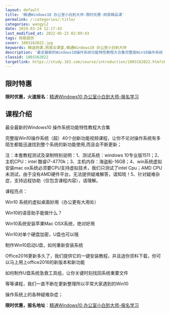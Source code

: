 ```yaml
---
layout: default
title: '精通Windows10 办公室小白到大师-限时优惠-网易精品课'
permalink: /:categories/:title/
categories: wangyi2
date: 2019-03-24 12:17:43
last_modified_at: 2022-05-23 02:09:43
tags: 网易提供
cover: 1003162022.jpg
keywords: 精选网课,网易云课堂,精通Windows10 办公室小白到大师
description: '最全最新的Windows10操作系统功能特性教程大合集完整版Win10操作系统（超）40个创新功能视频课程，让你不论对操'
classid: 1003162022
targetlink: https://study.163.com/course/introduction/1003162022.htm?share=1&shareId=1025206652&utm_campaign=share&utm_medium=iphoneShare&utm_source=&utm_u=1025206652
---
```


## 限时特惠

**限时优惠，火速报名**：[精通Windows10 办公室小白到大师-报名学习](https://study.163.com/course/introduction/1003162022.htm?share=1&shareId=1025206652&utm_campaign=share&utm_medium=iphoneShare&utm_source=&utm_u=1025206652)

## 课程介绍

最全最新的Windows10 操作系统功能特性教程大合集

完整版Win10操作系统（超）40个创新功能视频课程，让你不论对操作系统有多陌生都能迅速找到整个系统的新功能使用,而且会不断更新；

 注：本套教程测试及录制特别说明：1、测试系统：windows 10专业版1511；2、主机CPU：intel 酷睿i7-4770k；3、主机内存：海盗船-16GB；4、win系统虚拟安装mac ox系统必须要CPU支持虚拟技术，我们只测试了intel Cpu；AMD CPU未测试，由于没有AMD硬件平台，无法提供疑难解答，请知晓！5、针对疑难杂症，支持远程协助（仅包含课程内容），请理解。 

课程亮点：

Win10 系统的虚拟桌面妙用（办公更有大用处）

Win10的语音助手能做什么？

Win10系统安装苹果Mac OSX系统，绝对好用

Win10对单个硬盘加密，U盘也可以哦

制作Win10启动U盘，如何重新安装系统

Office2016更新多久了，我们提供它的一键安装教程，并且送你资料下载，你可以马上用上office2016的新版本和新功能

如何制作U盘系统急救工具组，让你关键时刻找回系统重要文件

等等课程，我们一直不断在更新整理所以平常大家遇到的Win10

操作系统上的各种疑难杂症；

**限时优惠，报名地址**：[精通Windows10 办公室小白到大师-报名学习](https://study.163.com/course/introduction/1003162022.htm?share=1&shareId=1025206652&utm_campaign=share&utm_medium=iphoneShare&utm_source=&utm_u=1025206652)

